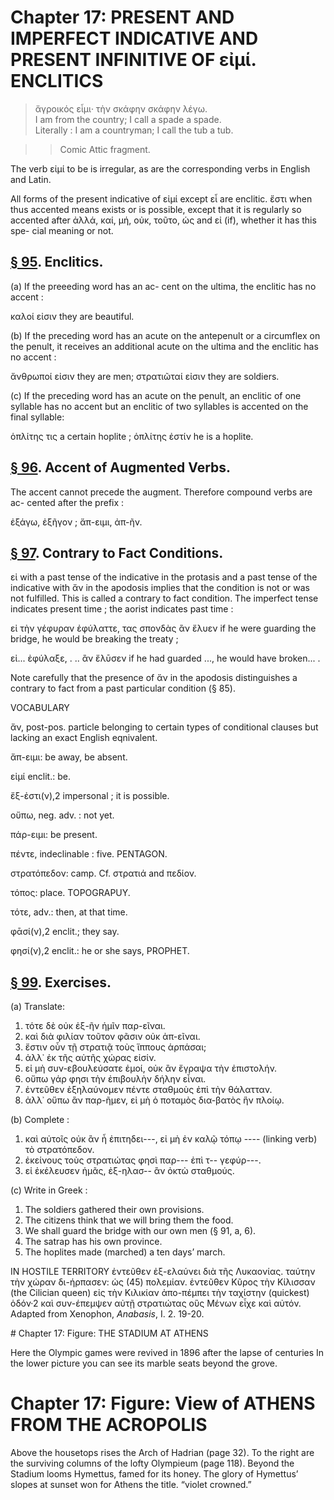# Chapter 17: PRESENT AND IMPERFECT INDICATIVE AND PRESENT INFINITIVE OF εἰμί. ENCLITICS

<bibl></bibl>
>  ἄγροικός εἶμι· τὴν σκάφην σκάφην λέγω.<br/>
>  I am from the country; I call a spade a spade.<br/>
>  Literally : I am a countryman; I call the tub a tub.<br/>

>> Comic Attic fragment.






<div type="textpart" subtype="para" n="93">


The verb εἰμί to be is irregular, as are the corresponding verbs in English and Latin.

<div type="textpart" subtype="para" n="94">


All forms of the present indicative of εἰμί except
εἶ are enclitic. ἔστι when thus accented means exists or is
possible, except that it is regularly so accented after ἀλλά,
καί, μή, οὐκ, τοῦτο, ὡς and εἰ (if), whether it has this spe-
cial meaning or not.

## [§ 95](#para95). Enclitics.


(a) If the preeeding word has an ac-
cent on the ultima, the enclitic has no accent :

καλοί εἰσιν they are beautiful.

(b) If the preceding word has an acute on the antepenult or a circumflex on the penult, it receives an additional acute on the ultima and the enclitic has no accent :

ἄνθρωποί εἰσιν they are men;
στρατιῶταί εἰσιν they are soldiers.

<pb n="53"/>

(c) If the preceding word has an acute on the penult,
an enclitic of one syllable has no accent but an enclitic of
two syllables is accented on the final syllable:

ὁπλίτης τις a certain hoplite ;
ὁπλίτης ἐστίν he is a hoplite.

## [§ 96](#para96). Accent of Augmented Verbs.


The accent cannot
precede the augment. Therefore compound verbs are ac-
cented after the prefix :

ἐξάγω, ἐξῆγον ; ἄπ-ειμι, ἀπ-ῆν.

## [§ 97](#para97). Contrary to Fact Conditions.


εἰ with a past tense
of the indicative in the protasis and a past tense of the indicative with ἄν in the apodosis implies that the condition
is not or was not fulfilled. This is called a contrary to
fact condition. The imperfect tense indicates present time ;
the aorist indicates past time :

εἰ τὴν γέφυραν ἐφύλαττε, τας σπονδὰς ἂν ἔλυεν
if he were guarding the bridge, he would be breaking the treaty ;

εἰ... ἐφύλαξε, . .. ἂν ἔλῡσεν
if he had guarded ..., he would have broken... .



Note carefully that the presence of ἄν in the apodosis distinguishes
a contrary to fact from a past particular condition (§ 85).

<div type="textpart" subtype="para" n="98">


VOCABULARY

<rs type="lemma">ἄν</rs>, post-pos. particle belonging to certain types of conditional clauses but lacking an exact English eqnivalent.

<rs type="lemma">ἄπ-ειμι</rs>: be away, be absent.

<rs type="lemma">εἰμί</rs> enclit.: be.

<rs type="lemma" n="ἔξεστι">ἔξ-ἐστι(ν)</rs>,2 impersonal ; it is possible.

<rs type="lemma">οὔπω</rs>, neg. adv. : not yet.

<rs type="lemma">πάρ-ειμι</rs>: be present.

<rs type="lemma">πέντε</rs>, indeclinable : five. PENTAGON.

<rs type="lemma">στρατόπεδον</rs>: camp. Cf. στρατιά and πεδίον.

<rs type="lemma">τόπος</rs>: place. TOPOGRAPUY.

<rs type="lemma">τότε</rs>, adv.: then, at that time.

<rs type="lemma">φᾱσί(ν)</rs>,2 enclit.; they say.

<rs type="lemma">φησί(ν)</rs>,2 enclit.: he or she says, PROPHET.



<pb n="54"/>


## [§ 99](#para99). Exercises.




(a) Translate:

1. τότε δὲ οὐκ ἐξ-ῆν ἡμῖν παρ-εῖναι.
2. καὶ διὰ φιλίαν τοῦτον φᾶσιν οὐκ ἀπ-εῖναι.
3. ἔστιν οὖν τῇ στρατιᾷ τοὺς ἵππους ἁρπάσαι;
4. ἀλλ᾽ ἐκ τῆς αὐτῆς χώρας εἰσίν.
5. εἰ μὴ συν-εβουλεύσατε ἐμοί, οὐκ ἂν ἔγραψα τὴν ἐπιστολήν.
6. οὔπω γάρ φησι τὴν ἐπιβουλὴν δήλην εἶναι.
7. ἐντεῦθεν ἐξηλαύνομεν πέντε σταθμοὺς ἐπὶ τὴν θάλατταν.
8. ἀλλ᾽ οὔπω ἂν παρ-ῆμεν, εἰ μὴ ὁ ποταμὸς δια-βατὸς ἣν πλοίῳ.

(b) Complete :
1. καὶ αὐτοῖς οὐκ ἂν ἦ ἐπιτηδει---,  εἰ μὴ ἐν καλῷ
τόπῳ ---- (linking verb) τὸ στρατόπεδον.
2. ἐκείνους τοὺς στρατιώτας φησὶ παρ--- ἐπὶ τ-- γεφύρ---.
3. εἰ ἐκέλευσεν ἡμᾶς, ἐξ-ηλασ-- ἂν ὀκτὼ σταθμούς.

(c) Write in Greek :

1. The soldiers gathered their own provisions.
2. The citizens think that we will bring them the food.
3. We shall guard the bridge with our own men (§ 91, a, 6).
4. The satrap has his own province.
5. The hoplites made (marched) a ten days’ march.

<div type="textpart" subtype="para" n="100">


IN HOSTILE TERRITORY
<quote xml:lang="grc">ἐντεῦθεν ἐξ-ελαύνει διὰ τῆς Λυκαονίας. ταύτην τὴν χώραν
δι-ήρπασεν: ὡς (45) πολεμίαν. ἐντεῦθεν Κῦρος τὴν Κίλισσαν
(the Cilician queen) εἰς τὴν Κιλικίαν ἀπο-πέμπει τὴν ταχίστην
(quickest) ὁδόν·2 καὶ συν-έπεμψεν αὐτῇ στρατιώτας οὓς
Μένων εἶχε καὶ αὐτόν. <quote xml:lang="eng"> <bibl>Adapted from Xenophon, *Anabasis*, I. 2. 19-20.</bibl>




<pb n="55"/>
# Chapter 17: Figure: THE STADIUM AT ATHENS


Here the Olympic games were revived in 1896 after the lapse of centuries
In the lower picture you can see its marble seats beyond the grove.


# Chapter 17: Figure: View of ATHENS FROM THE ACROPOLIS


Above the housetops rises the Arch of Hadrian (page 32). To the right
are the surviving columns of the lofty Olympieum (page 118). Beyond the
Stadium looms Hymettus, famed for its honey. The glory of Hymettus’
slopes at sunset won for Athens the title. “violet crowned.”







<pb n="56"/>




